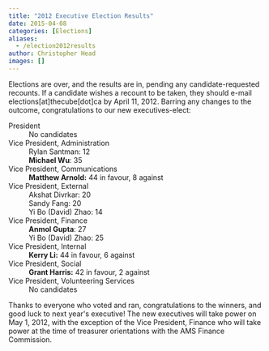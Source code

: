 ```yaml
---
title: "2012 Executive Election Results"
date: 2015-04-08
categories: [Elections]
aliases:
  - /election2012results
author: Christopher Head
images: []
---
```


<div class="field field-name-body field-type-text-with-summary field-label-hidden"><div class="field-items"><div class="field-item even"><p>Elections are over, and the results are in, pending any candidate-requested recounts. If a candidate wishes a recount to be taken, they should e-mail elections[at]thecube[dot]ca by April 11, 2012. Barring any changes to the outcome, congratulations to our new executives-elect:</p>
<dl>
<dt>President</dt>
<dd>No candidates</dd>
<dt>Vice President, Administration</dt>
<dd>Rylan Santman: 12<br>
<b>Michael Wu</b>: 35</dd>
<dt>Vice President, Communications</dt>
<dd><b>Matthew Arnold:</b> 44 in favour, 8 against
</dd><dt>Vice President, External</dt>
<dd>Akshat Divrkar: 20<br>
Sandy Fang: 20<br>
Yi Bo (David) Zhao: 14</dd>
<dt>Vice President, Finance</dt>
<dd><b>Anmol Gupta</b>: 27<br>
Yi Bo (David) Zhao: 25</dd>
<dt>Vice President, Internal</dt>
<dd><b>Kerry Li:</b> 44 in favour, 6 against</dd>
<dt>Vice President, Social</dt>
<dd><b>Grant Harris:</b> 42 in favour, 2 against</dd>
<dt>Vice President, Volunteering Services</dt>
<dd>No candidates</dd>
</dl>
<p>Thanks to everyone who voted and ran, congratulations to the winners, and good luck to next year&apos;s executive! The new executives will take power on May 1, 2012, with the exception of the Vice President, Finance who will take power at the time of treasurer orientations with the AMS Finance Commission.</p>
</div></div></div>    <footer>
          </footer>

